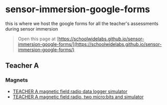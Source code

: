 # sensor-immersion-google-forms
this is where we host the google forms for all the teacher's assessments during sensor immersion


> Open this page at [https://schoolwidelabs.github.io/sensor-immersion-google-forms/](https://schoolwidelabs.github.io/sensor-immersion-google-forms/)


## Teacher A
### Magnets
 * [TEACHER A magnetic field radio data logger simulator](https://docs.google.com/forms/d/e/1FAIpQLScnAB9bMY2Oi234PsMJAwNb5KcrPF7NqbA_NkTgKpIigm1Ydw/viewform?usp=sf_link)
 * [TEACHER A magnetic field radio, two micro:bits and simulator](https://docs.google.com/forms/d/e/1FAIpQLSd6hJBnREZ60E1x8Nj7lPJAh3y_sgkYI5k5RLhy-pSJFDsEgg/viewform?usp=sf_link)
        
